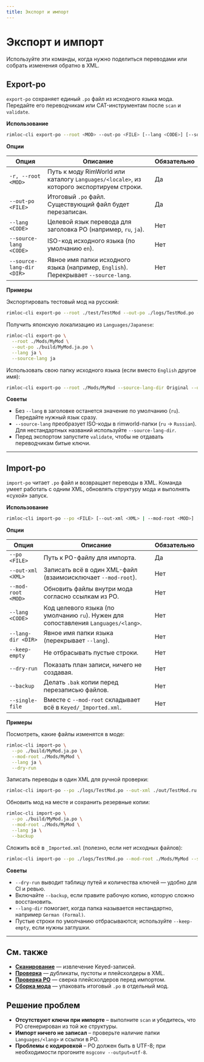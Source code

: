 ```yaml
---
title: Экспорт и импорт
---
```


# Экспорт и импорт

Используйте эти команды, когда нужно поделиться переводами или собрать изменения обратно в XML.

## Export-po

`export-po` сохраняет единый `.po` файл из исходного языка мода. Передайте его переводчикам или CAT-инструментам после `scan` и `validate`.

**Использование**

```bash
rimloc-cli export-po --root <MOD> --out-po <FILE> [--lang <CODE>] [--source-lang <CODE>] [--source-lang-dir <DIR>]
```

**Опции**

| Опция | Описание | Обязательно |
|-------|----------|-------------|
| `-r, --root <MOD>` | Путь к моду RimWorld или каталогу `Languages/<locale>`, из которого экспортируем строки. | Да |
| `--out-po <FILE>` | Итоговый `.po` файл. Существующий файл будет перезаписан. | Да |
| `--lang <CODE>` | Целевой язык перевода для заголовка PO (например, `ru`, `ja`). | Нет |
| `--source-lang <CODE>` | ISO-код исходного языка (по умолчанию `en`). | Нет |
| `--source-lang-dir <DIR>` | Явное имя папки исходного языка (например, `English`). Перекрывает `--source-lang`. | Нет |

**Примеры**

Экспортировать тестовый мод на русский:

```bash
rimloc-cli export-po --root ./test/TestMod --out-po ./logs/TestMod.po --lang ru
```

Получить японскую локализацию из `Languages/Japanese`:

```bash
rimloc-cli export-po \
  --root ./Mods/MyMod \
  --out-po ./build/MyMod.ja.po \
  --lang ja \
  --source-lang ja
```

Использовать свою папку исходного языка (если вместо `English` другое имя):

```bash
rimloc-cli export-po --root ./Mods/MyMod --source-lang-dir Original --out-po ./out/mymod.po
```

**Советы**

- Без `--lang` в заголовке останется значение по умолчанию (`ru`). Передайте нужный язык сразу.
- `--source-lang` преобразует ISO-коды в rimworld-папки (`ru` → `Russian`). Для нестандартных названий используйте `--source-lang-dir`.
- Перед экспортом запустите `validate`, чтобы не отдавать переводчикам битые ключи.

---

## Import-po

`import-po` читает `.po` файл и возвращает переводы в XML. Команда умеет работать с одним XML, обновлять структуру мода и выполнять «сухой» запуск.

**Использование**

```bash
rimloc-cli import-po --po <FILE> [--out-xml <XML> | --mod-root <MOD>] [опции]
```

**Опции**

| Опция | Описание | Обязательно |
|-------|----------|-------------|
| `--po <FILE>` | Путь к PO-файлу для импорта. | Да |
| `--out-xml <XML>` | Записать всё в один XML-файл (взаимоисключает `--mod-root`). | Нет |
| `--mod-root <MOD>` | Обновить файлы внутри мода согласно ссылкам из PO. | Нет |
| `--lang <CODE>` | Код целевого языка (по умолчанию `ru`). Нужен для сопоставления `Languages/<lang>`. | Нет |
| `--lang-dir <DIR>` | Явное имя папки языка (перекрывает `--lang`). | Нет |
| `--keep-empty` | Не отбрасывать пустые строки. | Нет |
| `--dry-run` | Показать план записи, ничего не создавая. | Нет |
| `--backup` | Делать `.bak` копии перед перезаписью файлов. | Нет |
| `--single-file` | Вместе с `--mod-root` складывает всё в `Keyed/_Imported.xml`. | Нет |

**Примеры**

Посмотреть, какие файлы изменятся в моде:

```bash
rimloc-cli import-po \
  --po ./build/MyMod.ja.po \
  --mod-root ./Mods/MyMod \
  --lang ja \
  --dry-run
```

Записать переводы в один XML для ручной проверки:

```bash
rimloc-cli import-po --po ./logs/TestMod.po --out-xml ./out/TestMod.ru.xml --keep-empty
```

Обновить мод на месте и сохранить резервные копии:

```bash
rimloc-cli import-po \
  --po ./build/MyMod.ja.po \
  --mod-root ./Mods/MyMod \
  --lang ja \
  --backup
```

Сложить всё в `_Imported.xml` (полезно, если нет исходных файлов):

```bash
rimloc-cli import-po --po ./logs/TestMod.po --mod-root ./Mods/MyMod --single-file
```

**Советы**

- `--dry-run` выводит таблицу путей и количества ключей — удобно для CI и ревью.
- Включайте `--backup`, если правите рабочую копию, которую сложно восстановить.
- `--lang-dir` помогает, когда папка называется нестандартно, например `German (Formal)`.
- Пустые строки по умолчанию отбрасываются; используйте `--keep-empty`, если нужны заглушки.

---

## См. также

- **[Сканирование](scan.md)** — извлечение Keyed-записей.
- **[Проверка](validate.md)** — дубликаты, пустоты и плейсхолдеры в XML.
- **[Проверка PO](validate_po.md)** — сверка плейсхолдеров перед импортом.
- **[Сборка мода](build_mod.md)** — упаковать итоговый `.po` в отдельный мод.

## Решение проблем

- **Отсутствуют ключи при импорте** – выполните `scan` и убедитесь, что PO сгенерирован из той же структуры.
- **Импорт ничего не записал** – проверьте наличие папки `Languages/<lang>` и ссылки в PO.
- **Проблемы с кодировкой** – PO должен быть в UTF-8; при необходимости прогоните `msgconv --output=utf-8`.
